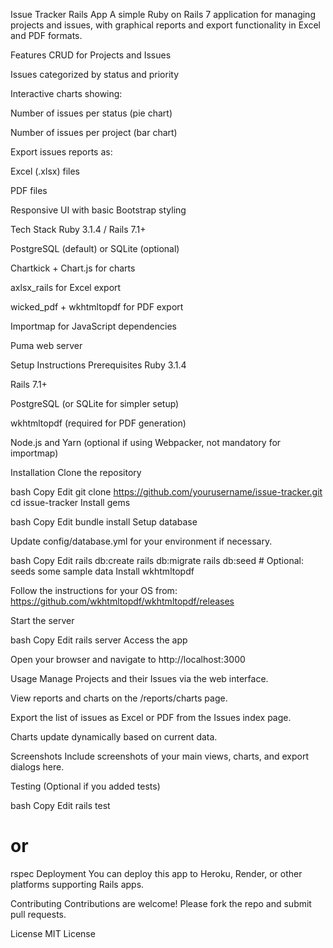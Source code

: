 Issue Tracker Rails App
A simple Ruby on Rails 7 application for managing projects and issues, with graphical reports and export functionality in Excel and PDF formats.

Features
CRUD for Projects and Issues

Issues categorized by status and priority

Interactive charts showing:

Number of issues per status (pie chart)

Number of issues per project (bar chart)

Export issues reports as:

Excel (.xlsx) files

PDF files

Responsive UI with basic Bootstrap styling

Tech Stack
Ruby 3.1.4 / Rails 7.1+

PostgreSQL (default) or SQLite (optional)

Chartkick + Chart.js for charts

axlsx_rails for Excel export

wicked_pdf + wkhtmltopdf for PDF export

Importmap for JavaScript dependencies

Puma web server

Setup Instructions
Prerequisites
Ruby 3.1.4

Rails 7.1+

PostgreSQL (or SQLite for simpler setup)

wkhtmltopdf (required for PDF generation)

Node.js and Yarn (optional if using Webpacker, not mandatory for importmap)

Installation
Clone the repository

bash
Copy
Edit
git clone https://github.com/yourusername/issue-tracker.git
cd issue-tracker
Install gems

bash
Copy
Edit
bundle install
Setup database

Update config/database.yml for your environment if necessary.

bash
Copy
Edit
rails db:create
rails db:migrate
rails db:seed # Optional: seeds some sample data
Install wkhtmltopdf

Follow the instructions for your OS from:
https://github.com/wkhtmltopdf/wkhtmltopdf/releases

Start the server

bash
Copy
Edit
rails server
Access the app

Open your browser and navigate to http://localhost:3000

Usage
Manage Projects and their Issues via the web interface.

View reports and charts on the /reports/charts page.

Export the list of issues as Excel or PDF from the Issues index page.

Charts update dynamically based on current data.

Screenshots
Include screenshots of your main views, charts, and export dialogs here.

Testing
(Optional if you added tests)

bash
Copy
Edit
rails test
# or
rspec
Deployment
You can deploy this app to Heroku, Render, or other platforms supporting Rails apps.

Contributing
Contributions are welcome! Please fork the repo and submit pull requests.

License
MIT License
